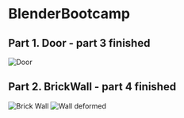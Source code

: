 # BlenderBootcamp

## Part 1. Door - part 3 finished
![Door](https://github.com/orloffski/BlenderBootcamp/assets/12079742/843fa6eb-bb09-41ea-998a-9a4db109fb9b)

## Part 2. BrickWall - part 4 finished
![Brick Wall](https://github.com/orloffski/BlenderBootcamp/assets/12079742/63018f6e-0e28-4097-bf34-8caf68de7fae)
![Wall deformed](https://github.com/orloffski/BlenderBootcamp/assets/12079742/73ce6f4e-6f98-4313-b921-984f4dae1640)


